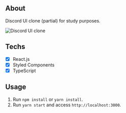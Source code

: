 ## About
Discord UI clone (partial) for study purposes.

![Discord UI clone](https://i.ibb.co/6JnNgmG/demo.png)

## Techs
- [x] React.js
- [x] Styled Components
- [x] TypeScript

## Usage

1. Run `npm install` or `yarn install`.<br />
2. Run `yarn start` and access `http://localhost:3000`.<br />
